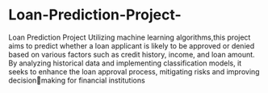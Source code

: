 # Loan-Prediction-Project-
Loan Prediction Project Utilizing machine learning algorithms,this project aims to predict whether a loan applicant is likely to be
approved or denied based on various factors such as credit history, income, and loan amount. By analyzing historical data
and implementing classification models, it seeks to enhance the loan approval process, mitigating risks and improving decisionmaking for financial institutions
